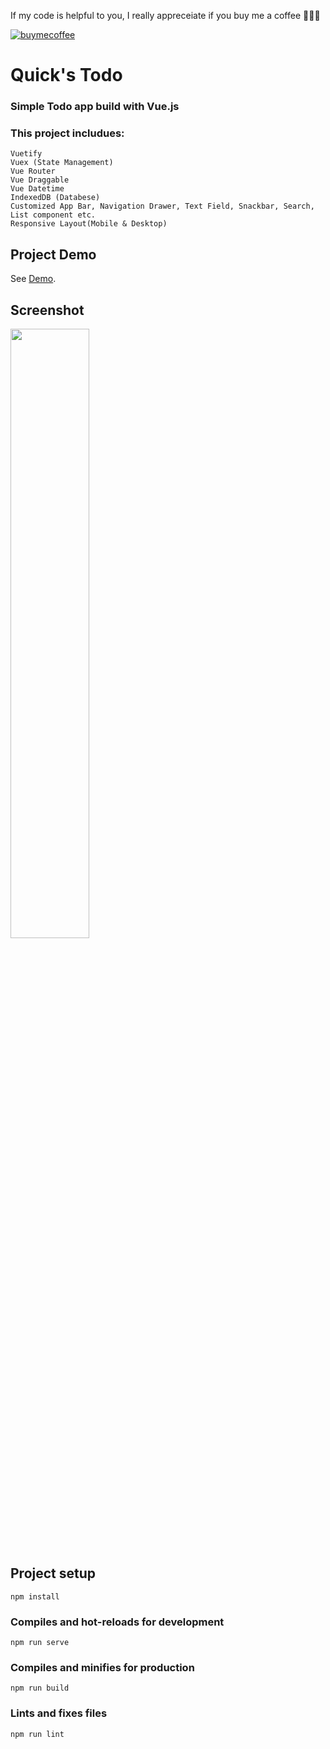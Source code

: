 If my code is helpful to you, I really appreceiate if you buy me a coffee 🙇🏻‍☕️ 

[![buymecoffee](https://user-images.githubusercontent.com/43441567/149409893-4e380e53-36df-4de6-b5c0-482f837ab4dc.gif)](https://www.buymeacoffee.com/erncncbk)

# Quick's Todo

### Simple Todo app build with Vue.js 
### This project includues:
    Vuetify
    Vuex (State Management)
    Vue Router
    Vue Draggable
    Vue Datetime
    IndexedDB (Databese)
    Customized App Bar, Navigation Drawer, Text Field, Snackbar, Search, List component etc.
    Responsive Layout(Mobile & Desktop)

## Project Demo

See [Demo](https://quicks-todo.netlify.app/#/).

## Screenshot

<img src="https://i.ibb.co/q0n0f4N/quicks-todo.png" width=50% height=50%>

## Project setup
```
npm install
```

### Compiles and hot-reloads for development
```
npm run serve
```

### Compiles and minifies for production
```
npm run build
```

### Lints and fixes files
```
npm run lint
```
